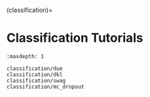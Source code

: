 (classification)=

# Classification Tutorials

```{toctree}
:maxdepth: 1

classification/due
classification/dkl
classification/swag
classification/mc_dropout
```